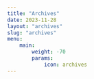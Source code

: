 ```yaml
---
title: "Archives"
date: 2023-11-28
layout: "archives"
slug: "archives"
menu:
    main:
        weight: -70
        params: 
            icon: archives
---
```

